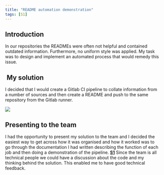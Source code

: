 ```yaml
---
title: "README automation demonstration"
tags: [S1]
---
```


## Introduction

In our repositories the READMEs were often not helpful and contained outdated information.
Furthermore, no uniform style was applied.
My task was to design and implement an automated process that would remedy this issue.

##  My solution

I decided that I would create a Gitlab CI pipeline to collate information from a number of sources and then create a README and push to the same repository from the Gitlab runner.

![](../readme-presentation/readme-presentation.png)

## Presenting to the team

I had the opportunity to present my solution to the team and I decided the easiest way to get across how it was organised and how it worked was to go through the documentation I had written describing the function of each job and then doing a demonstration of the pipeline. **[S1](/tags/s1)**
Since the team is all technical people we could have a discussion about the code and my thinking behind the solution.
This enabled me to have good technical feedback.
